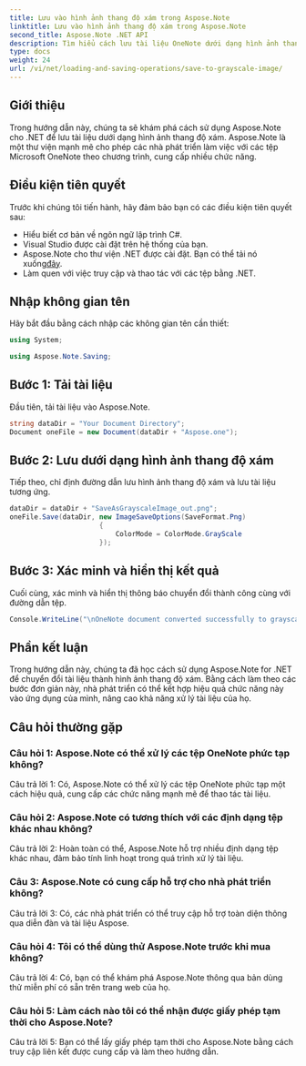 ```yaml
---
title: Lưu vào hình ảnh thang độ xám trong Aspose.Note
linktitle: Lưu vào hình ảnh thang độ xám trong Aspose.Note
second_title: Aspose.Note .NET API
description: Tìm hiểu cách lưu tài liệu OneNote dưới dạng hình ảnh thang độ xám bằng Aspose.Note for .NET. Hãy làm theo hướng dẫn toàn diện này để xử lý tài liệu hiệu quả.
type: docs
weight: 24
url: /vi/net/loading-and-saving-operations/save-to-grayscale-image/
---
```

## Giới thiệu

Trong hướng dẫn này, chúng ta sẽ khám phá cách sử dụng Aspose.Note cho .NET để lưu tài liệu dưới dạng hình ảnh thang độ xám. Aspose.Note là một thư viện mạnh mẽ cho phép các nhà phát triển làm việc với các tệp Microsoft OneNote theo chương trình, cung cấp nhiều chức năng.

## Điều kiện tiên quyết

Trước khi chúng tôi tiến hành, hãy đảm bảo bạn có các điều kiện tiên quyết sau:

- Hiểu biết cơ bản về ngôn ngữ lập trình C#.
- Visual Studio được cài đặt trên hệ thống của bạn.
-  Aspose.Note cho thư viện .NET được cài đặt. Bạn có thể tải nó xuống[đây](https://releases.aspose.com/note/net/).
- Làm quen với việc truy cập và thao tác với các tệp bằng .NET.

## Nhập không gian tên

Hãy bắt đầu bằng cách nhập các không gian tên cần thiết:

```csharp
using System;

using Aspose.Note.Saving;

```

## Bước 1: Tải tài liệu

Đầu tiên, tải tài liệu vào Aspose.Note. 

```csharp
string dataDir = "Your Document Directory";
Document oneFile = new Document(dataDir + "Aspose.one");
```

## Bước 2: Lưu dưới dạng hình ảnh thang độ xám

Tiếp theo, chỉ định đường dẫn lưu hình ảnh thang độ xám và lưu tài liệu tương ứng.

```csharp
dataDir = dataDir + "SaveAsGrayscaleImage_out.png";
oneFile.Save(dataDir, new ImageSaveOptions(SaveFormat.Png)
					  {
						  ColorMode = ColorMode.GrayScale
					  });
```

## Bước 3: Xác minh và hiển thị kết quả

Cuối cùng, xác minh và hiển thị thông báo chuyển đổi thành công cùng với đường dẫn tệp.

```csharp
Console.WriteLine("\nOneNote document converted successfully to grayscale image.\nFile saved at " + dataDir);
```

## Phần kết luận

Trong hướng dẫn này, chúng ta đã học cách sử dụng Aspose.Note for .NET để chuyển đổi tài liệu thành hình ảnh thang độ xám. Bằng cách làm theo các bước đơn giản này, nhà phát triển có thể kết hợp hiệu quả chức năng này vào ứng dụng của mình, nâng cao khả năng xử lý tài liệu của họ.

## Câu hỏi thường gặp

### Câu hỏi 1: Aspose.Note có thể xử lý các tệp OneNote phức tạp không?

Câu trả lời 1: Có, Aspose.Note có thể xử lý các tệp OneNote phức tạp một cách hiệu quả, cung cấp các chức năng mạnh mẽ để thao tác tài liệu.

### Câu hỏi 2: Aspose.Note có tương thích với các định dạng tệp khác nhau không?

Câu trả lời 2: Hoàn toàn có thể, Aspose.Note hỗ trợ nhiều định dạng tệp khác nhau, đảm bảo tính linh hoạt trong quá trình xử lý tài liệu.

### Câu 3: Aspose.Note có cung cấp hỗ trợ cho nhà phát triển không?

Câu trả lời 3: Có, các nhà phát triển có thể truy cập hỗ trợ toàn diện thông qua diễn đàn và tài liệu Aspose.

### Câu hỏi 4: Tôi có thể dùng thử Aspose.Note trước khi mua không?

Câu trả lời 4: Có, bạn có thể khám phá Aspose.Note thông qua bản dùng thử miễn phí có sẵn trên trang web của họ.

### Câu hỏi 5: Làm cách nào tôi có thể nhận được giấy phép tạm thời cho Aspose.Note?

Câu trả lời 5: Bạn có thể lấy giấy phép tạm thời cho Aspose.Note bằng cách truy cập liên kết được cung cấp và làm theo hướng dẫn.